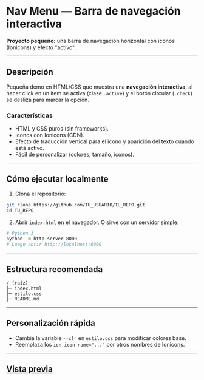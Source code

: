 # Nav Menu — Barra de navegación interactiva

**Proyecto pequeño:** una barra de navegación horizontal con iconos (Ionicons) y efecto "activo".

---

## Descripción

Pequeña demo en HTML/CSS que muestra una **navegación interactiva**: al hacer click en un ítem se activa (clase `.active`) y el botón circular (`.check`) se desliza para marcar la opción.

### Características

* HTML y CSS puros (sin frameworks).
* Iconos con Ionicons (CDN).
* Efecto de traducción vertical para el icono y aparición del texto cuando está activo.
* Fácil de personalizar (colores, tamaño, íconos).

---

## Cómo ejecutar localmente

1. Clona el repositorio:

```bash
git clone https://github.com/TU_USUARIO/TU_REPO.git
cd TU_REPO
```

2. Abrir `index.html` en el navegador. O sirve con un servidor simple:

```bash
# Python 3
python -m http.server 8000
# Luego abrir http://localhost:8000
```

---

## Estructura recomendada

```
/ (raíz)
├─ index.html
├─ estilo.css
├─ README.md

```

---

## Personalización rápida

* Cambia la variable `--clr` en `estilo.css` para modificar colores base.
* Reemplaza los `ion-icon name="..."` por otros nombres de Ionicons.

---
## [Vista previa](https://orioncode-nod.github.io/nav-menu/)
